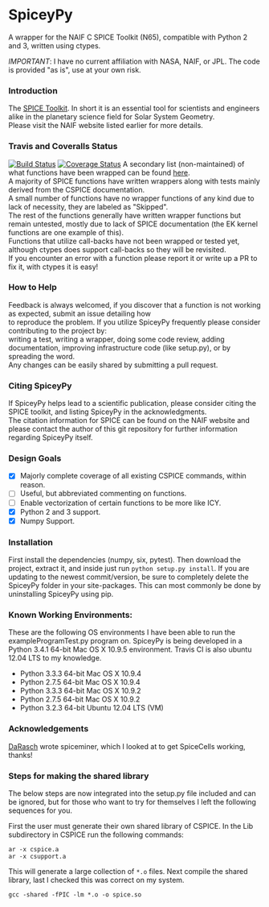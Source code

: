 # SpiceyPy

A wrapper for the NAIF C SPICE Toolkit (N65), compatible with Python 2 and 3, written using ctypes.

*IMPORTANT*: I have no current affiliation with NASA, NAIF, or JPL. The code is provided "as is", use at your own risk.
### Introduction

The [SPICE Toolkit](http://naif.jpl.nasa.gov/naif/). 
In short it is an essential tool for scientists and engineers alike in the planetary science field for Solar System Geometry.   
Please visit the NAIF website listed earlier for more details.


### Travis and Coveralls Status

[![Build Status](https://travis-ci.org/AndrewAnnex/SpiceyPy.svg?style=flat?branch=master)](https://travis-ci.org/AndrewAnnex/SpiceyPy)
[![Coverage Status](https://img.shields.io/coveralls/AndrewAnnex/SpiceyPy.svg)](https://coveralls.io/r/AndrewAnnex/SpiceyPy?branch=master) 
A secondary list (non-maintained) of what functions have been wrapped can be found [here](https://github.com/AndrewAnnex/SpiceyPy/wiki/Wrapper-Completion).  
A majority of SPICE functions have written wrappers along with tests mainly derived from the CSPICE documentation.  
A small number of functions have no wrapper functions of any kind due to lack of necessity, they are labeled as "Skipped".   
The rest of the functions generally have written wrapper functions but remain untested, mostly due to lack of SPICE documentation (the EK kernel functions are one example of this).  
Functions that utilize call-backs have not been wrapped or tested yet, although ctypes does support call-backs so they will be revisited.  
If you encounter an error with a function please report it or write up a PR to fix it, with ctypes it is easy! 
 
### How to Help

Feedback is always welcomed, if you discover that a function is not working as expected, submit an issue detailing how  
to reproduce the problem. If you utilize SpiceyPy frequently please consider contributing to the project by:  
writing a test, writing a wrapper, doing some code review, adding documentation, improving infrastructure code (like setup.py), or by spreading the word.  
Any changes can be easily shared by submitting a pull request.

### Citing SpiceyPy

If SpiceyPy helps lead to a scientific publication, please consider citing the SPICE toolkit, and listing SpiceyPy in the acknowledgments.  
The citation information for SPICE can be found on the NAIF website and please contact the author of this git repository for further information regarding SpiceyPy itself.

### Design Goals
- [x] Majorly complete coverage of all existing CSPICE commands, within reason.
- [ ] Useful, but abbreviated commenting on functions.
- [ ] Enable vectorization of certain functions to be more like ICY.
- [x] Python 2 and 3 support.
- [x] Numpy Support.

### Installation
First install the dependencies (numpy, six, pytest). Then download the project, extract it, and inside just run `python setup.py install`.
If you are updating to the newest commit/version, be sure to completely delete the SpiceyPy folder in your site-packages.
This can most commonly be done by uninstalling SpiceyPy using pip.

### Known Working Environments:
These are the following OS environments I have been able to run the exampleProgramTest.py program on. SpiceyPy is being developed
in a Python 3.4.1 64-bit Mac OS X 10.9.5 environment. Travis CI is also ubuntu 12.04 LTS to my knowledge.
* Python 3.3.3 64-bit Mac OS X 10.9.4
* Python 2.7.5 64-bit Mac OS X 10.9.4
* Python 3.3.3 64-bit Mac OS X 10.9.2
* Python 2.7.5 64-bit Mac OS X 10.9.2
* Python 3.2.3 64-bit Ubuntu 12.04 LTS (VM)

### Acknowledgements
[DaRasch](https://github.com/DaRasch) wrote spiceminer, which I looked at to get SpiceCells working, thanks!

### Steps for making the shared library
The below steps are now integrated into the setup.py file included and can be ignored, but for those who want to try for themselves I left the following sequences for you.

First the user must generate their own shared library of CSPICE. In the Lib subdirectory in CSPICE run the following commands:
```
ar -x cspice.a
ar -x csupport.a
```
This will generate a large collection of `*.o` files.
Next compile the shared library, last I checked this was correct on my system.
```
gcc -shared -fPIC -lm *.o -o spice.so
```
